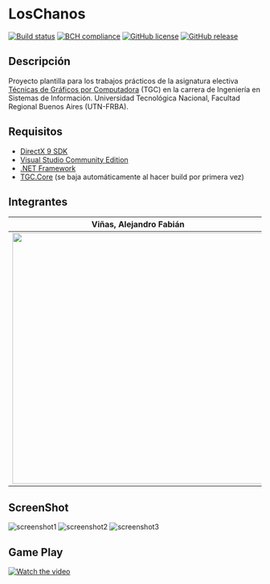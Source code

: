 # LosChanos
[![Build status](https://ci.appveyor.com/api/projects/status/uvyboubq91uhwf3v?svg=true)](https://ci.appveyor.com/project/rejurime/tgc-group)
[![BCH compliance](https://bettercodehub.com/edge/badge/tgc-utn/tgc-group?branch=master)](https://bettercodehub.com/)
[![GitHub license](https://img.shields.io/github/license/tgc-utn/tgc-group.svg)](https://github.com/tgc-utn/tgc-group/blob/master/LICENSE)
[![GitHub release](https://img.shields.io/github/release/tgc-utn/tgc-group.svg)](https://github.com/tgc-utn/tgc-group/releases)

## Descripción
Proyecto plantilla para los trabajos prácticos de la asignatura electiva [Técnicas de Gráficos por Computadora](http://tgc-utn.github.io/) (TGC) en la carrera de Ingeniería en Sistemas de Información. Universidad Tecnológica Nacional, Facultad Regional Buenos Aires (UTN-FRBA).

## Requisitos
* [DirectX 9 SDK](http://www.microsoft.com/en-us/download/details.aspx?displaylang=en&id=6812)
* [Visual Studio Community Edition](https://www.visualstudio.com/vs/community)
* [.NET Framework](https://www.microsoft.com/net/download/Windows/run)
* [TGC.Core](https://www.nuget.org/packages/TGC.Core/) (se baja automáticamente al hacer build por primera vez)

## Integrantes ##
Viñas, Alejandro Fabián  |  Mateos, Cesar Gonzalo
------------ | -------------
<img src="https://github.com/alevinas/2019_1C_3051_LosChanos/blob/master/Documentaci%C3%B3n/Vi%C3%B1as%2C%20Alejandro.jpg" height="500"> | <img src="https://github.com/alevinas/2019_1C_3051_LosChanos/blob/master/Documentaci%C3%B3n/Mateos%2C%20C%C3%A9sar.jpeg" height="500">

## ScreenShot ##
![screenshot1](https://github.com/alevinas/2019_1C_3051_LosChanos/blob/master/Documentaci%C3%B3n/Screen1.png)
![screenshot2](https://github.com/alevinas/2019_1C_3051_LosChanos/blob/master/Documentaci%C3%B3n/Screen2.png)
![screenshot3](https://github.com/alevinas/2019_1C_3051_LosChanos/blob/master/Documentaci%C3%B3n/Screen3.png)

## Game Play ##
[![Watch the video](https://github.com/alevinas/2019_1C_3051_LosChanos/blob/master/Documentaci%C3%B3n/LosChanos.png)](https://youtu.be/zfUB8EWs9yc)
